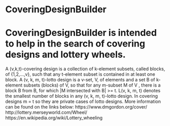 # CoveringDesignBuilder
<h1>
  CoveringDesignBuilder is intended to help in the search of covering designs and lottery wheels. 
</h1>
A (v,k,t)-covering design is a collection of k-element subsets, called blocks, of {1,2,…,v}, such that any t-element subset is contained in at least one block. 
A (v, k, m, t)-lotto design is a v-set, V, of elements and a set B of k-element subsets (blocks) of V, 
so that for any m-subset M of V , there is a block B from B, for which |M intersected with B| >= t. 
L(v, k, m, t) denotes the smallest number of blocks in any (v, k, m, t)-lotto design.
In covering designs m = t so they are private cases of lotto designs.
More information can be found on the links below: 
https://www.dmgordon.org/cover/
http://lottery.merseyworld.com/Wheel/
https://en.wikipedia.org/wiki/Lottery_wheeling
